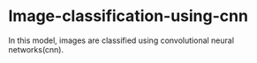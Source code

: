 # Image-classification-using-cnn
In this model, images are classified using convolutional neural networks(cnn).
